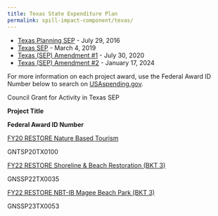 ```yaml
---
title: Texas State Expenditure Plan
permalink: spill-impact-component/texas/
---
```


- [Texas Planning SEP](/uploads/PSEP-TX-approval%20letter%20from%20the%20Chair-transmittal%20letter-and%20PSEP.pdf) - July 29, 2016
- [Texas SEP](/uploads/TX%20SEP_Rev%201_20190129-508.pdf) - March 4, 2019
- [Texas (SEP) Amendment #1](/uploads/TX%20SEP%20Amendment%20%231_Fin_20200605..pdf) - July 30, 2020
- [Texas (SEP) Amendment #2](/uploads/TX_SEP_Amendment_2_508_20231109.pdf) - January 17, 2024

For more information on each project award, use the Federal Award ID Number below to search on [USAspending.gov](https://www.usaspending.gov/search/?hash=d0cede4de5827d24bbd9d27076bf18f2).

Council Grant for Activity in Texas SEP

**Project Title**

**Federal Award ID Number**

[FY20 RESTORE Nature Based Tourism](/uploads/TX%20SEP_Rev%201_20190129-508.pdf#page=17)

GNTSP20TX0100

[FY22 RESTORE Shoreline & Beach Restoration (BKT 3)](/uploads/TX_SEP_Amendment_2_508_20231109.pdf#page=16)

GNSSP22TX0035

[FY22 RESTORE NBT-IB Magee Beach Park (BKT 3)](/uploads/TX%20SEP%20Amendment%20%231_Fin_20200605..pdf#page=18)

GNSSP23TX0053
